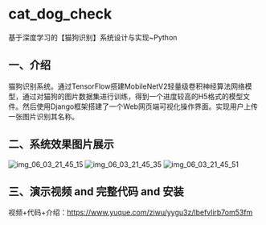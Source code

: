 # cat_dog_check
基于深度学习的【猫狗识别】系统设计与实现~Python

## 一、介绍
猫狗识别系统。通过TensorFlow搭建MobileNetV2轻量级卷积神经算法网络模型，通过对猫狗的图片数据集进行训练，得到一个进度较高的H5格式的模型文件。然后使用Django框架搭建了一个Web网页端可视化操作界面。实现用户上传一张图片识别其名称。

## 二、系统效果图片展示
![img_06_03_21_45_15](https://github.com/user-attachments/assets/a4fad8fb-9ab9-4263-820b-3e98d496fa23)
![img_06_03_21_45_35](https://github.com/user-attachments/assets/2e487876-468a-4c55-a9e8-f249e54d9b0b)
![img_06_03_21_45_51](https://github.com/user-attachments/assets/703454b0-bdcc-49c2-a19a-bb39ba0f9c6b)

## 三、演示视频 and 完整代码 and 安装
视频+代码+介绍：https://www.yuque.com/ziwu/yygu3z/lbefvlirb7om53fm
